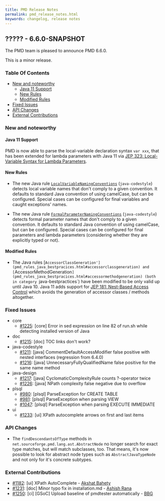 ```yaml
---
title: PMD Release Notes
permalink: pmd_release_notes.html
keywords: changelog, release notes
---
```


## ????? - 6.6.0-SNAPSHOT

The PMD team is pleased to announce PMD 6.6.0.

This is a minor release.

### Table Of Contents

* [New and noteworthy](#new-and-noteworthy)
    *   [Java 11 Support](#java-11-support)
    *   [New Rules](#new-rules)
    *   [Modified Rules](#modified-rules)
* [Fixed Issues](#fixed-issues)
* [API Changes](#api-changes)
* [External Contributions](#external-contributions)

### New and noteworthy

#### Java 11 Support

PMD is now able to parse the local-variable declaration syntax `var xxx`, that has been
extended for lambda parameters with Java 11 via
[JEP 323: Local-Variable Syntax for Lambda Parameters](http://openjdk.java.net/jeps/323).

#### New Rules

*   The new Java rule [`LocalVariableNamingConventions`](pmd_rules_java_codestyle.html#localvariablenamingconventions)
    (`java-codestyle`) detects local variable names that don't comply to a given convention. It defaults to standard
    Java convention of using camelCase, but can be configured. Special cases can be configured for final variables
    and caught exceptions' names.

*   The new Java rule [`FormalParameterNamingConventions`](pmd_rules_java_codestyle.html#formalparameternamingconventions)
    (`java-codestyle`) detects formal parameter names that don't comply to a given convention. It defaults to
    standard Java convention of using camelCase, but can be configured. Special cases can be configured for final
    parameters and lambda parameters (considering whether they are explicitly typed or not).

#### Modified Rules

*   The Java rules [`AccessorClassGeneration'](pmd_rules_java_bestpracices.html#accessorclassgeneration) and
    [`AccessorMethodGeneration`](pmd_rules_java_bestpracices.html#accessormethodgeneration) (both in category
    `java-bestpractices`) have been modified to be only valid up until Java 10. Java 11 adds support for
    [JEP 181: Nest-Based Access Control](http://openjdk.java.net/jeps/181) which avoids the generation of
    accessor classes / methods altogether.

### Fixed Issues

*   core
    *   [#1225](https://github.com/pmd/pmd/issues/1225): \[core] Error in sed expression on line 82 of run.sh while detecting installed version of Java
*   doc
    *   [#1215](https://github.com/pmd/pmd/issues/1215): \[doc] TOC links don't work?
*   java-codestyle
    *   [#1211](https://github.com/pmd/pmd/issues/1211): \[java] CommentDefaultAccessModifier false positive with nested interfaces (regression from 6.4.0)
    *   [#1216](https://github.com/pmd/pmd/issues/1216): \[java] UnnecessaryFullyQualifiedName false positive for the same name method
*   java-design
    *   [#1217](https://github.com/pmd/pmd/issues/1217): \[java] CyclomaticComplexityRule counts ?-operator twice
    *   [#1226](https://github.com/pmd/pmd/issues/1226): \[java] NPath complexity false negative due to overflow
*   plsql
    *   [#980](https://github.com/pmd/pmd/issues/980): \[plsql] ParseException for CREATE TABLE
    *   [#981](https://github.com/pmd/pmd/issues/981): \[plsql] ParseException when parsing VIEW
    *   [#1047](https://github.com/pmd/pmd/issues/1047): \[plsql] ParseException when parsing EXECUTE IMMEDIATE
*   ui
    *   [#1233](https://github.com/pmd/pmd/issues/1233): \[ui] XPath autocomplete arrows on first and last items

### API Changes

*   The `findDescendantsOfType` methods in `net.sourceforge.pmd.lang.ast.AbstractNode` no longer search for
    exact type matches, but will match subclasses, too. That means, it's now possible to look for abstract node
    types such as `AbstractJavaTypeNode` and not only for it's concrete subtypes.

### External Contributions

* [#1182](https://github.com/pmd/pmd/pull/1182): \[ui] XPath AutoComplete - [Akshat Bahety](https://github.com/akshatbahety)
* [#1231](https://github.com/pmd/pmd/pull/1231): \[doc] Minor typo fix in installation.md - [Ashish Rana](https://github.com/ashishrana160796)
* [#1250](https://github.com/pmd/pmd/pull/1250): \[ci] \[GSoC] Upload baseline of pmdtester automatically - [BBG](https://github.com/djydewang)
